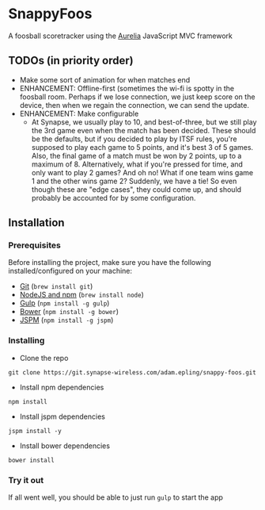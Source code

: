 # SnappyFoos
A foosball scoretracker using the [Aurelia](http://aurelia.io) JavaScript MVC framework

## TODOs (in priority order)
* Make some sort of animation for when matches end
* ENHANCEMENT: Offline-first (sometimes the wi-fi is spotty in the foosball room. Perhaps if we lose connection, we just keep score on the device, then when we regain the connection, we can send the update.
* ENHANCEMENT: Make configurable
  * At Synapse, we usually play to 10, and best-of-three, but we still play the 3rd game even when the match has been decided. These should be the defaults, but if you decided to play by ITSF rules, you're supposed to play each game to 5 points, and it's best 3 of 5 games. Also, the final game of a match must be won by 2 points, up to a maximum of 8. Alternatively, what if you're pressed for time, and only want to play 2 games? And oh no! What if one team wins game 1 and the other wins game 2? Suddenly, we have a tie! So even though these are "edge cases", they could come up, and should probably be accounted for by some configuration.

## Installation

### Prerequisites
Before installing the project, make sure you have the following installed/configured on your machine:

* [Git](http://git-scm.com/book/en/Getting-Started-Installing-Git) (`brew install git`)
* [NodeJS and npm](http://nodejs.org/) (`brew install node`)
* [Gulp](http://gulpjs.com) (`npm install -g gulp`)
* [Bower](http://bower.io) (`npm install -g bower`)
* [JSPM](http://jspm.io) (`npm install -g jspm`)

### Installing
* Clone the repo

```
git clone https://git.synapse-wireless.com/adam.epling/snappy-foos.git
```

* Install npm dependencies

```
npm install
```

* Install jspm dependencies

```
jspm install -y
```
* Install bower dependencies

```
bower install
```

### Try it out
If all went well, you should be able to just run `gulp` to start the app